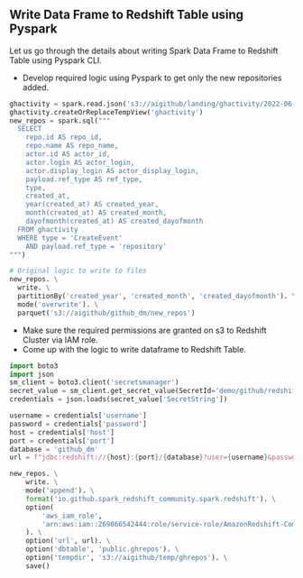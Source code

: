 ## Write Data Frame to Redshift Table using Pyspark

Let us go through the details about writing Spark Data Frame to Redshift Table using Pyspark CLI.

* Develop required logic using Pyspark to get only the new repositories added.

```python
ghactivity = spark.read.json('s3://aigithub/landing/ghactivity/2022-06-19*')
ghactivity.createOrReplaceTempView('ghactivity')
new_repos = spark.sql("""
  SELECT
    repo.id AS repo_id,
    repo.name AS repo_name,
    actor.id AS actor_id,
    actor.login AS actor_login,
    actor.display_login AS actor_display_login,
    payload.ref_type AS ref_type,
    type,
    created_at,
    year(created_at) AS created_year,
    month(created_at) AS created_month,
    dayofmonth(created_at) AS created_dayofmonth
  FROM ghactivity
  WHERE type = 'CreateEvent'
    AND payload.ref_type = 'repository'
""")

# Original logic to write to files
new_repos. \
  write. \
  partitionBy('created_year', 'created_month', 'created_dayofmonth'). \
  mode('overwrite'). \
  parquet('s3://aigithub/github_dm/new_repos')
```
* Make sure the required permissions are granted on s3 to Redshift Cluster via IAM role.
* Come up with the logic to write dataframe to Redshift Table.
```python
import boto3
import json
sm_client = boto3.client('secretsmanager')
secret_value = sm_client.get_secret_value(SecretId='demo/github/redshift')
credentials = json.loads(secret_value['SecretString'])

username = credentials['username']
password = credentials['password']
host = credentials['host']
port = credentials['port']
database = 'github_dm'
url = f"jdbc:redshift://{host}:{port}/{database}?user={username}&password={password}"

new_repos. \
    write. \
    mode('append'). \
    format('io.github.spark_redshift_community.spark.redshift'). \
    option(
        'aws_iam_role', 
        'arn:aws:iam::269066542444:role/service-role/AmazonRedshift-CommandsAccessRole-20220625T110940'
    ). \
    option('url', url). \
    option('dbtable', 'public.ghrepos'). \
    option('tempdir', 's3://aigithub/temp/ghrepos'). \
    save()
```
